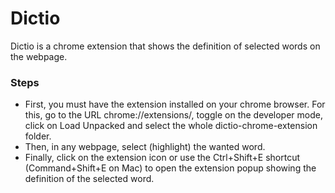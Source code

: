 # Dictio
Dictio is a chrome extension that shows the definition of selected words on the webpage.

### Steps
* First, you must have the extension installed on your chrome browser. For this, go to the URL chrome://extensions/, toggle on the developer mode, click on Load Unpacked and select the whole dictio-chrome-extension folder.
* Then, in any webpage, select (highlight) the wanted word.
* Finally, click on the extension icon or use the Ctrl+Shift+E shortcut (Command+Shift+E on Mac) to open the extension popup showing the definition of the selected word.
